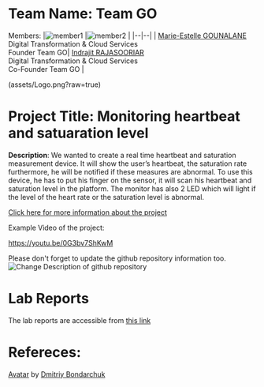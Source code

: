 # Team Name: Team GO
Members: 
|![member1](assets/member1.webp?raw=true) |![member2](assets/member2.webp?raw=true)  |
|--|--|
|  [Marie-Estelle GOUNALANE](https://github.com/Nixia21 ) <br> Digital Transformation & Cloud Services <br> Founder Team GO| [Indrajit RAJASOORIAR](https://github.com/Indrajit0504) <br> Digital Transformation & Cloud Services <br> Co-Founder Team GO |

(assets/Logo.png?raw=true)



# Project Title: Monitoring heartbeat and satuaration level
 **Description**: We wanted to create a real time heartbeat and saturation measurement device. It will show the user’s heartbeat, the saturation rate furthermore, he will be notified if these measures are abnormal. To use this device, he has to put his finger on the sensor, it will scan his heartbeat and saturation level in the platform. The monitor has also 2 LED which will light if the level of the heart rate or the saturation level is abnormal.
 
[Click here for more information about the project](project) 

Example Video of the project:

https://youtu.be/0G3bv7ShKwM

Please don't forget to update the github repository information too. 
![Change Description of github repository](assets/change_description.png?raw=true)

# Lab Reports

The lab reports are accessible from [this link](lab)

# Refereces:
[Avatar](https://iconscout.com/icons/avatar) by [Dmitriy Bondarchuk](https://iconscout.com/contributors/dmitriy-bondarchuk)
